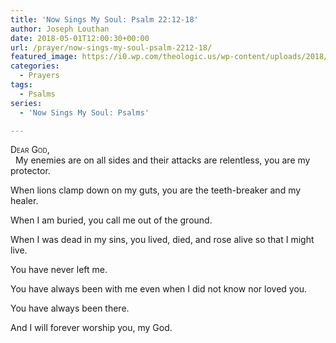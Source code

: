 ```yaml
---
title: 'Now Sings My Soul: Psalm 22:12-18'
author: Joseph Louthan
date: 2018-05-01T12:00:30+00:00
url: /prayer/now-sings-my-soul-psalm-2212-18/
featured_image: https://i0.wp.com/theologic.us/wp-content/uploads/2018/04/IMG_0994.jpg?resize=825%2C510
categories:
  - Prayers
tags:
  - Psalms
series:
  - 'Now Sings My Soul: Psalms'

---
```

<div style="font-variant: small-caps;">
  Dear God,
</div>
&nbsp;
My enemies are on all sides and their attacks are relentless, you are my protector.

When lions clamp down on my guts, you are the teeth-breaker and my healer.

When I am buried, you call me out of the ground.

When I was dead in my sins, you lived, died, and rose alive so that I might live.

You have never left me.

You have always been with me even when I did not know nor loved you.

You have always been there.

And I will forever worship you, my God.